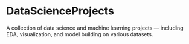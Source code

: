 # DataScienceProjects
A collection of data science and machine learning projects — including EDA, visualization, and model building on various datasets.
